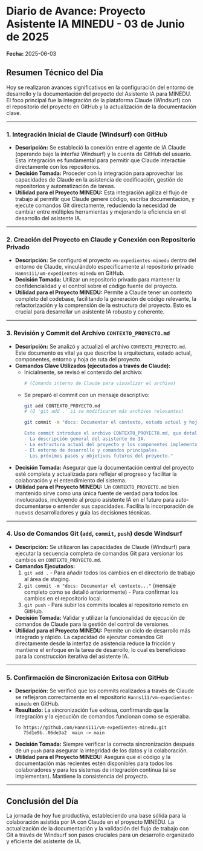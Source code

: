 # Diario de Avance: Proyecto Asistente IA MINEDU - 03 de Junio de 2025

**Fecha:** 2025-06-03

## Resumen Técnico del Día

Hoy se realizaron avances significativos en la configuración del entorno de desarrollo y la documentación del proyecto del Asistente IA para MINEDU. El foco principal fue la integración de la plataforma Claude (Windsurf) con el repositorio del proyecto en GitHub y la actualización de la documentación clave.

---

### 1. Integración Inicial de Claude (Windsurf) con GitHub

*   **Descripción:** Se estableció la conexión entre el agente de IA Claude (operando bajo la interfaz Windsurf) y la cuenta de GitHub del usuario. Esta integración es fundamental para permitir que Claude interactúe directamente con los repositorios.
*   **Decisión Tomada:** Proceder con la integración para aprovechar las capacidades de Claude en la asistencia de codificación, gestión de repositorios y automatización de tareas.
*   **Utilidad para el Proyecto MINEDU:** Esta integración agiliza el flujo de trabajo al permitir que Claude genere código, escriba documentación, y ejecute comandos Git directamente, reduciendo la necesidad de cambiar entre múltiples herramientas y mejorando la eficiencia en el desarrollo del asistente IA.

---

### 2. Creación del Proyecto en Claude y Conexión con Repositorio Privado

*   **Descripción:** Se configuró el proyecto `vm-expedientes-minedu` dentro del entorno de Claude, vinculándolo específicamente al repositorio privado `Hanns111/vm-expedientes-minedu` en GitHub.
*   **Decisión Tomada:** Utilizar un repositorio privado para mantener la confidencialidad y el control sobre el código fuente del proyecto.
*   **Utilidad para el Proyecto MINEDU:** Permite a Claude tener un contexto completo del codebase, facilitando la generación de código relevante, la refactorización y la comprensión de la estructura del proyecto. Esto es crucial para desarrollar un asistente IA robusto y coherente.

---

### 3. Revisión y Commit del Archivo `CONTEXTO_PROYECTO.md`

*   **Descripción:** Se analizó y actualizó el archivo `CONTEXTO_PROYECTO.md`. Este documento es vital ya que describe la arquitectura, estado actual, componentes, entorno y hoja de ruta del proyecto.
*   **Comandos Clave Utilizados (ejecutados a través de Claude):**
    *   Inicialmente, se revisó el contenido del archivo:
        ```bash
        # (Comando interno de Claude para visualizar el archivo)
        ```
    *   Se preparó el commit con un mensaje descriptivo:
        ```bash
        git add CONTEXTO_PROYECTO.md 
        # (O 'git add .' si se modificaron más archivos relevantes)
        ```
        ```bash
        git commit -m "docs: Documentar el contexto, estado actual y hoja de ruta del proyecto MINEDU

        Este commit introduce el archivo CONTEXTO_PROYECTO.md, que detalla:
        - La descripción general del asistente de IA.
        - La estructura actual del proyecto y los componentes implementados (generación de vectorstore, búsqueda híbrida, preprocesamiento).
        - El entorno de desarrollo y comandos principales.
        - Los próximos pasos y objetivos futuros del proyecto."
        ```
*   **Decisión Tomada:** Asegurar que la documentación central del proyecto esté completa y actualizada para reflejar el progreso y facilitar la colaboración y el entendimiento del sistema.
*   **Utilidad para el Proyecto MINEDU:** Un `CONTEXTO_PROYECTO.md` bien mantenido sirve como una única fuente de verdad para todos los involucrados, incluyendo al propio asistente IA en el futuro para auto-documentarse o entender sus capacidades. Facilita la incorporación de nuevos desarrolladores y guía las decisiones técnicas.

---

### 4. Uso de Comandos Git (`add`, `commit`, `push`) desde Windsurf

*   **Descripción:** Se utilizaron las capacidades de Claude (Windsurf) para ejecutar la secuencia completa de comandos Git para versionar los cambios en `CONTEXTO_PROYECTO.md`.
*   **Comandos Ejecutados:**
    1.  `git add .` - Para añadir todos los cambios en el directorio de trabajo al área de staging.
    2.  `git commit -m "docs: Documentar el contexto..."` (mensaje completo como se detalló anteriormente) - Para confirmar los cambios en el repositorio local.
    3.  `git push` - Para subir los commits locales al repositorio remoto en GitHub.
*   **Decisión Tomada:** Validar y utilizar la funcionalidad de ejecución de comandos de Claude para la gestión del control de versiones.
*   **Utilidad para el Proyecto MINEDU:** Permite un ciclo de desarrollo más integrado y rápido. La capacidad de ejecutar comandos Git directamente desde la interfaz de asistencia reduce la fricción y mantiene el enfoque en la tarea de desarrollo, lo cual es beneficioso para la construcción iterativa del asistente IA.

---

### 5. Confirmación de Sincronización Exitosa con GitHub

*   **Descripción:** Se verificó que los commits realizados a través de Claude se reflejaron correctamente en el repositorio `Hanns111/vm-expedientes-minedu` en GitHub.
*   **Resultado:** La sincronización fue exitosa, confirmando que la integración y la ejecución de comandos funcionan como se esperaba.
    ```
    To https://github.com/Hanns111/vm-expedientes-minedu.git
       75d1e9b..06de3a2  main -> main
    ```
*   **Decisión Tomada:** Siempre verificar la correcta sincronización después de un `push` para asegurar la integridad de los datos y la colaboración.
*   **Utilidad para el Proyecto MINEDU:** Asegura que el código y la documentación más recientes estén disponibles para todos los colaboradores y para los sistemas de integración continua (si se implementan). Mantiene la consistencia del proyecto.

---

## Conclusión del Día

La jornada de hoy fue productiva, estableciendo una base sólida para la colaboración asistida por IA con Claude en el proyecto MINEDU. La actualización de la documentación y la validación del flujo de trabajo con Git a través de Windsurf son pasos cruciales para un desarrollo organizado y eficiente del asistente de IA.
